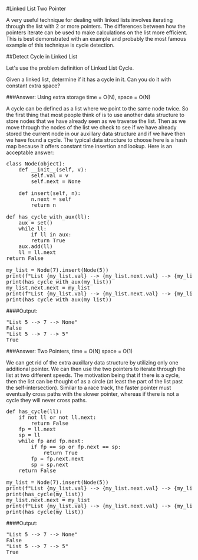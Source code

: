 #Linked List Two Pointer

A very useful technique for dealing with linked lists involves iterating through the list with 2 or more pointers.
The differences between how the pointers iterate can be used to make calculations on the list more efficient. This is
best demonstrated with an example and probably the most famous example of this technique is cycle detection.

##Detect Cycle in Linked List

Let's use the problem definition of Linked List Cycle.

Given a linked list, determine if it has a cycle in it. Can you do it with constant extra space?

###Answer: Using extra storage time = O(N), space = O(N)

A cycle can be defined as a list where we point to the same node twice. So the first thing that most people think of
is to use another data structure to store nodes that we have already seen as we traverse the list. Then as we move
through the nodes of the list we check to see if we have already stored the current node in our auxillary data structure
and if we have then we have found a cycle. The typical data structure to choose here is a hash map because it offers
constant time insertion and lookup. Here is an acceptable answer:

<pre>
class Node(object):
    def __init__(self, v):
        self.val = v
        self.next = None

    def insert(self, n):
        n.next = self
        return n

def has_cycle_with_aux(ll):
    aux = set()
    while ll:
        if ll in aux:
        return True
    aux.add(ll)
    ll = ll.next
return False

my_list = Node(7).insert(Node(5))
print(f"List {my_list.val} --> {my_list.next.val} --> {my_list.next.next}")
print(has_cycle_with_aux(my_list))
my_list.next.next = my_list
print(f"List {my_list.val} --> {my_list.next.val} --> {my_list.next.next.val}")
print(has_cycle_with_aux(my_list))
</pre>

####Output:
<pre>
"List 5 --> 7 --> None"
False
"List 5 --> 7 --> 5"
True
</pre>

###Answer: Two Pointers, time = O(N) space = O(1)

We can get rid of the extra auxillary data structure by utilizing only one additional pointer. We can then use the two
pointers to iterate through the list at two different speeds. The motivation being that if there is a cycle, then
the list can be thought of as a circle (at least the part of the list past the self-intersection). Similar to a race
track, the faster pointer must eventually cross paths with the slower pointer, whereas if there is not a cycle they will
never cross paths.

<pre>
def has_cycle(ll):
    if not ll or not ll.next:
        return False
    fp = ll.next
    sp = ll
    while fp and fp.next:
        if fp == sp or fp.next == sp:
            return True
        fp = fp.next.next
        sp = sp.next
    return False

my_list = Node(7).insert(Node(5))
print(f"List {my_list.val} --> {my_list.next.val} --> {my_list.next.next}")
print(has_cycle(my_list))
my_list.next.next = my_list
print(f"List {my_list.val} --> {my_list.next.val} --> {my_list.next.next.val}")
print(has_cycle(my_list))
</pre>

####Output:

<pre>
"List 5 --> 7 --> None"
False
"List 5 --> 7 --> 5"
True
</pre>
